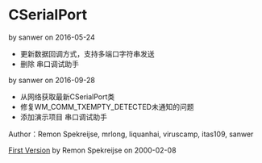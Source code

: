 CSerialPort
===========

by sanwer on 2016-05-24
* 更新数据回调方式，支持多端口字符串发送
* 删除 串口调试助手

by sanwer on 2016-09-28
* 从网络获取最新CSerialPort类
* 修复WM_COMM_TXEMPTY_DETECTED未通知的问题
* 添加演示项目 串口调试助手

Author：Remon Spekreijse, mrlong, liquanhai, viruscamp, itas109, sanwer

[First Version](http://www.codeguru.com/cpp/i-n/network/serialcommunications/article.php/c2483/A-communication-class-for-serial-port.htm) by Remon Spekreijse on 2000-02-08
